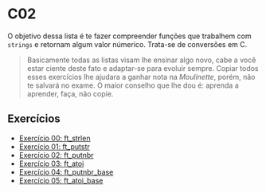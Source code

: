 # C02

O objetivo dessa lista é te fazer compreender funções que trabalhem com `strings` e retornam algum valor númerico. Trata-se de conversões em C.

> Basicamente todas as listas visam lhe ensinar algo novo, cabe a você estar ciente deste fato e adaptar-se para evoluir sempre. Copiar todos esses exercícios lhe ajudara a ganhar nota na _Moulinette_, porém, não te salvará no exame. O maior conselho que lhe dou é: aprenda a aprender, faça, não copie.



## Exercícios

- [Exercício 00: ft_strlen](./ex00/)
- [Exercício 01: ft_putstr](./ex01/)
- [Exercício 02: ft_putnbr](./ex02/)
- [Exercício 03: ft_atoi](./ex03/)
- [Exercício 04: ft_putnbr_base](./ex04/)
- [Exercício 05: ft_atoi_base](./ex05/)
